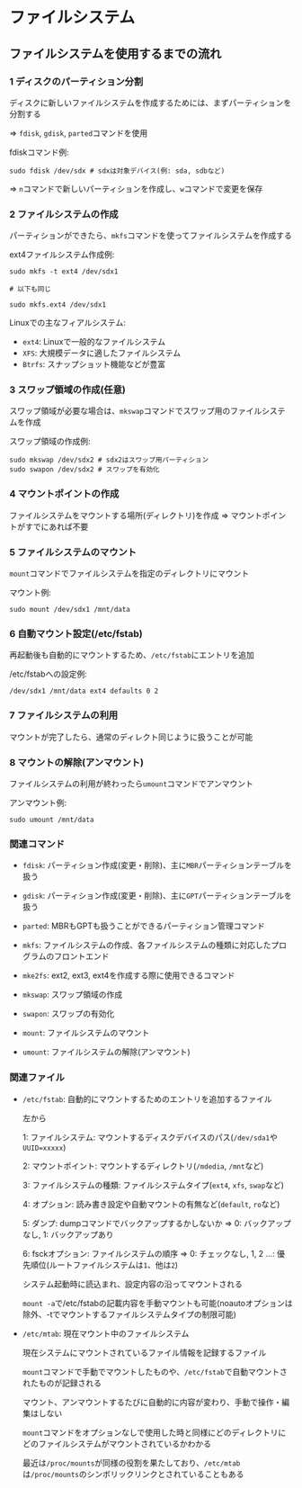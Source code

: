 # ファイルシステム

## ファイルシステムを使用するまでの流れ

### 1 ディスクのパーティション分割

ディスクに新しいファイルシステムを作成するためには、まずパーティションを分割する

=> `fdisk`, `gdisk`, `parted`コマンドを使用

fdiskコマンド例:

```
sudo fdisk /dev/sdx # sdxは対象デバイス(例: sda, sdbなど)
```

=> `n`コマンドで新しいパーティションを作成し、`w`コマンドで変更を保存

### 2 ファイルシステムの作成

パーティションができたら、`mkfs`コマンドを使ってファイルシステムを作成する

ext4ファイルシステム作成例:

```
sudo mkfs -t ext4 /dev/sdx1

# 以下も同じ

sudo mkfs.ext4 /dev/sdx1
```

Linuxでの主なフィアルシステム:

- `ext4`: Linuxで一般的なファイルシステム
- `XFS`: 大規模データに適したファイルシステム
- `Btrfs`: スナップショット機能などが豊富

### 3 スワップ領域の作成(任意)

スワップ領域が必要な場合は、`mkswap`コマンドでスワップ用のファイルシステムを作成

スワップ領域の作成例:

```
sudo mkswap /dev/sdx2 # sdx2はスワップ用パーティション
sudo swapon /dev/sdx2 # スワップを有効化
```

### 4 マウントポイントの作成

ファイルシステムをマウントする場所(ディレクトリ)を作成 => マウントポイントがすでにあれば不要

### 5 ファイルシステムのマウント

`mount`コマンドでファイルシステムを指定のディレクトリにマウント

マウント例:

```
sudo mount /dev/sdx1 /mnt/data
```

### 6 自動マウント設定(/etc/fstab)

再起動後も自動的にマウントするため、`/etc/fstab`にエントリを追加

/etc/fstabへの設定例:

```
/dev/sdx1 /mnt/data ext4 defaults 0 2
```

### 7 ファイルシステムの利用

マウントが完了したら、通常のディレクト同じように扱うことが可能

### 8 マウントの解除(アンマウント)

ファイルシステムの利用が終わったら`umount`コマンドでアンマウント

アンマウント例:

```
sudo umount /mnt/data
```

### 関連コマンド

- `fdisk`: パーティション作成(変更・削除)、主に`MBR`パーティションテーブルを扱う
- `gdisk`: パーティション作成(変更・削除)、主に`GPT`パーティションテーブルを扱う
- `parted`: MBRもGPTも扱うことができるパーティション管理コマンド

- `mkfs`: ファイルシステムの作成、各ファイルシステムの種類に対応したプログラムのフロントエンド
- `mke2fs`: ext2, ext3, ext4を作成する際に使用できるコマンド
- `mkswap`: スワップ領域の作成
- `swapon`: スワップの有効化

- `mount`: ファイルシステムのマウント
- `umount`: ファイルシステムの解除(アンマウント)

### 関連ファイル

- `/etc/fstab`: 自動的にマウントするためのエントリを追加するファイル

  左から 

  1: ファイルシステム: マウントするディスクデバイスのパス(`/dev/sda1`や`UUID=xxxxx`)

  2: マウントポイント: マウントするディレクトリ(`/mdedia`, `/mnt`など)

  3: ファイルシステムの種類: ファイルシステムタイプ(`ext4`, `xfs`, `swap`など)

  4: オプション: 読み書き設定や自動マウントの有無など(`default`, `ro`など)

  5: ダンプ: dumpコマンドでバックアップするかしないか => 0: バックアップなし, 1: バックアップあり

  6: fsckオプション: ファイルシステムの順序 => 0: チェックなし, 1, 2 ...: 優先順位(ルートファイルシステムは`1`、他は`2`)

  システム起動時に読込まれ、設定内容の沿ってマウントされる

  `mount -a`で/etc/fstabの記載内容を手動マウントも可能(noautoオプションは除外、-tでマウントするファイルシステムタイプの制限可能)

- `/etc/mtab`: 現在マウント中のファイルシステム

  現在システムにマウントされているファイル情報を記録するファイル

  `mount`コマンドで手動でマウントしたものや、`/etc/fstab`で自動マウントされたものが記録される

  マウント、アンマウントするたびに自動的に内容が変わり、手動で操作・編集はしない

  `mount`コマンドをオプションなしで使用した時と同様にどのディレクトリにどのファイルシステムがマウントされているかわかる

  最近は`/proc/mounts`が同様の役割を果たしており、`/etc/mtab`は`/proc/mounts`のシンボリックリンクとされていることもある



